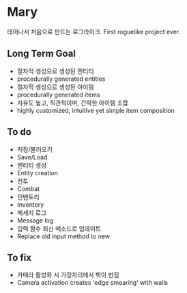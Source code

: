 # Mary
태어나서 처음으로 만드는 로그라이크. 
First roguelike project ever.

## Long Term Goal
- 절차적 생성으로 생성된 엔티티
 - procedurally generated entities
- 절차적 생성으로 생성된 아이템
 - procedurally generated items
- 자유도 높고, 직관적이며, 간략한 아이템 조합
 - highly customized, intuitive yet simple item composition

## To do
- 저장/불러오기
 - Save/Load
- 엔티티 생성
 - Entity creation
- 전투
 - Combat
- 인벤토리
 - Inventory
- 메세지 로그
 - Message log
- 입력 함수 최신 메소드로 업데이트
 - Replace old input method to new

## To fix
- 카메라 활성화 시 가장자리에서 벽이 번짐
 - Camera activation creates 'edge smearing' with walls
